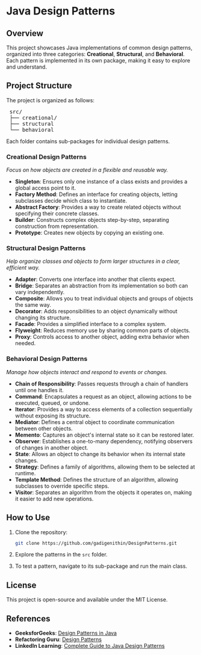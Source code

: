# Java Design Patterns

## Overview

This project showcases Java implementations of common design patterns, organized into three categories: **Creational**, **Structural**, and **Behavioral**. Each pattern is implemented in its own package, making it easy to explore and understand.

## Project Structure

The project is organized as follows:

<pre> src/ 
 ├── creational/
 ├── structural
 └── behavioral </pre>


Each folder contains sub-packages for individual design patterns.

### Creational Design Patterns
*Focus on how objects are created in a flexible and reusable way.*

- **Singleton**: Ensures only one instance of a class exists and provides a global access point to it.  
- **Factory Method**: Defines an interface for creating objects, letting subclasses decide which class to instantiate.  
- **Abstract Factory**: Provides a way to create related objects without specifying their concrete classes.  
- **Builder**: Constructs complex objects step-by-step, separating construction from representation.  
- **Prototype**: Creates new objects by copying an existing one.  


### Structural Design Patterns
*Help organize classes and objects to form larger structures in a clear, efficient way.*

- **Adapter**: Converts one interface into another that clients expect.  
- **Bridge**: Separates an abstraction from its implementation so both can vary independently.  
- **Composite**: Allows you to treat individual objects and groups of objects the same way.  
- **Decorator**: Adds responsibilities to an object dynamically without changing its structure.  
- **Facade**: Provides a simplified interface to a complex system.  
- **Flyweight**: Reduces memory use by sharing common parts of objects.  
- **Proxy**: Controls access to another object, adding extra behavior when needed.


### Behavioral Design Patterns
*Manage how objects interact and respond to events or changes.*

- **Chain of Responsibility**: Passes requests through a chain of handlers until one handles it.  
- **Command**: Encapsulates a request as an object, allowing actions to be executed, queued, or undone.  
- **Iterator**: Provides a way to access elements of a collection sequentially without exposing its structure.  
- **Mediator**: Defines a central object to coordinate communication between other objects.  
- **Memento**: Captures an object's internal state so it can be restored later.  
- **Observer**: Establishes a one-to-many dependency, notifying observers of changes in another object.  
- **State**: Allows an object to change its behavior when its internal state changes.  
- **Strategy**: Defines a family of algorithms, allowing them to be selected at runtime.  
- **Template Method**: Defines the structure of an algorithm, allowing subclasses to override specific steps.  
- **Visitor**: Separates an algorithm from the objects it operates on, making it easier to add new operations.

## How to Use

1. Clone the repository:
   ```bash
   git clone https://github.com/gadigenithin/DesignPatterns.git

2. Explore the patterns in the `src` folder.

3. To test a pattern, navigate to its sub-package and run the main class.

## License

This project is open-source and available under the MIT License.

## References

- **GeeksforGeeks**: [Design Patterns in Java](https://www.geeksforgeeks.org/design-patterns-in-java/)
- **Refactoring Guru**: [Design Patterns](https://refactoring.guru/design-patterns)
- **LinkedIn Learning**: [Complete Guide to Java Design Patterns](https://www.linkedin.com/learning/complete-guide-to-java-design-patterns-creational-behavioral-and-structural/)

